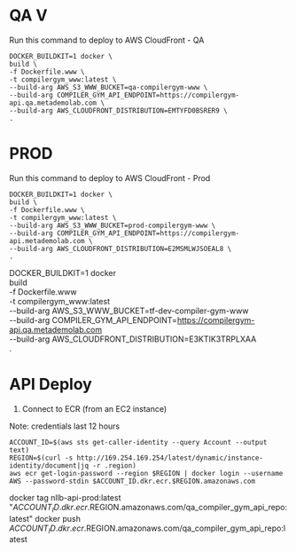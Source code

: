 # QA V

Run this command to deploy to AWS CloudFront - QA

```shell
DOCKER_BUILDKIT=1 docker \
build \
-f Dockerfile.www \
-t compilergym_www:latest \
--build-arg AWS_S3_WWW_BUCKET=qa-compilergym-www \
--build-arg COMPILER_GYM_API_ENDPOINT=https://compilergym-api.qa.metademolab.com \
--build-arg AWS_CLOUDFRONT_DISTRIBUTION=EMTYFD0BSRER9 \
.
```

# PROD

Run this command to deploy to AWS CloudFront - Prod

```shell
DOCKER_BUILDKIT=1 docker \
build \
-f Dockerfile.www \
-t compilergym_www:latest \
--build-arg AWS_S3_WWW_BUCKET=prod-compilergym-www \
--build-arg COMPILER_GYM_API_ENDPOINT=https://compilergym-api.metademolab.com \
--build-arg AWS_CLOUDFRONT_DISTRIBUTION=E2MSMLWJSOEAL8 \
.
```

DOCKER_BUILDKIT=1 docker \
build \
-f Dockerfile.www \
-t compilergym_www:latest \
--build-arg AWS_S3_WWW_BUCKET=tf-dev-compiler-gym-www \
--build-arg COMPILER_GYM_API_ENDPOINT=https://compilergym-api.qa.metademolab.com \
--build-arg AWS_CLOUDFRONT_DISTRIBUTION=E3KTIK3TRPLXAA \
.

# API Deploy

1. Connect to ECR (from an EC2 instance)

Note: credentials last 12 hours

```
ACCOUNT_ID=$(aws sts get-caller-identity --query Account --output text)
REGION=$(curl -s http://169.254.169.254/latest/dynamic/instance-identity/document|jq -r .region)
aws ecr get-login-password --region $REGION | docker login --username AWS --password-stdin $ACCOUNT_ID.dkr.ecr.$REGION.amazonaws.com
```

docker tag nllb-api-prod:latest "$ACCOUNT_ID.dkr.ecr.$REGION.amazonaws.com/qa_compiler_gym_api_repo:latest"
docker push $ACCOUNT_ID.dkr.ecr.$REGION.amazonaws.com/qa_compiler_gym_api_repo:latest
